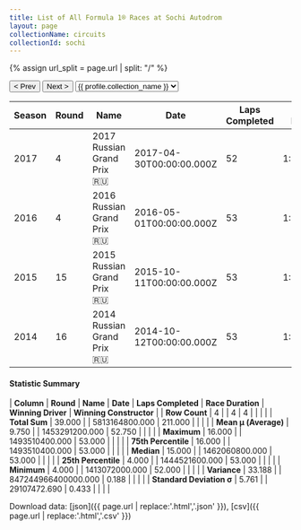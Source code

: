 ```yaml
---
title: List of All Formula 1® Races at Sochi Autodrom
layout: page
collectionName: circuits
collectionId: sochi
---
```


{% assign url_split = page.url | split: "/" %}
<div id="collection-navigation">
<button onclick="selector.options[selector.selectedIndex-1].value && (window.location = selector.options[selector.selectedIndex-1].value);">&lt; Prev</button>
<button onclick="selector.options[selector.selectedIndex+1].value && (window.location = selector.options[selector.selectedIndex+1].value);">Next &gt;</button>
<select id="selector" onchange="this.options[this.selectedIndex].value && (window.location = this.options[this.selectedIndex].value);">
  {% for collectionId in site.data[page.collectionName].refs %}
    {% if collectionId == page.collectionId %}
      {% assign selected = "selected" %}
    {% else %}
      {% assign selected = "" %}
    {% endif %}
    {% assign profile = site.data[page.collectionName][collectionId].profile %}
    <option value="/f1/{{ page.collectionName }}/{{ collectionId }}/{{ url_split[4] }}" {{ selected }}>{{ profile.collection_name }}</option>
  {% endfor %}
</select>
</div>

| Season | Round | Name | Date | Laps Completed | Race Duration | Winning Driver | Winning Constructor |
|--|--|--|--|--|--|--|--|
| 2017 | 4 | 2017 Russian Grand Prix 🇷🇺 | 2017-04-30T00:00:00.000Z | 52 | 1:28:08.743 | [Valtteri Bottas 🇫🇮](/f1/drivers/bottas) | Mercedes 🇩🇪 |
| 2016 | 4 | 2016 Russian Grand Prix 🇷🇺 | 2016-05-01T00:00:00.000Z | 53 | 1:32:41.997 | [Nico Rosberg 🇩🇪](/f1/drivers/rosberg) | Mercedes 🇩🇪 |
| 2015 | 15 | 2015 Russian Grand Prix 🇷🇺 | 2015-10-11T00:00:00.000Z | 53 | 1:37:11.024 | [Lewis Hamilton 🇬🇧](/f1/drivers/hamilton) | Mercedes 🇩🇪 |
| 2014 | 16 | 2014 Russian Grand Prix 🇷🇺 | 2014-10-12T00:00:00.000Z | 53 | 1:31:50.744 | [Lewis Hamilton 🇬🇧](/f1/drivers/hamilton) | Mercedes 🇩🇪 |

#### Statistic Summary

| **Column** | **Round** | **Name** | **Date** | **Laps Completed** | **Race Duration** | **Winning Driver** | **Winning Constructor** |
| **Row Count** | 4 |  | 4 | 4 |  |  |  |
| **Total Sum** | 39.000 |  | 5813164800.000 | 211.000 |  |  |  |
| **Mean μ (Average)** | 9.750 |  | 1453291200.000 | 52.750 |  |  |  |
| **Maximum** | 16.000 |  | 1493510400.000 | 53.000 |  |  |  |
| **75th Percentile** | 16.000 |  | 1493510400.000 | 53.000 |  |  |  |
| **Median** | 15.000 |  | 1462060800.000 | 53.000 |  |  |  |
| **25th Percentile** | 4.000 |  | 1444521600.000 | 53.000 |  |  |  |
| **Minimum** | 4.000 |  | 1413072000.000 | 52.000 |  |  |  |
| **Variance** | 33.188 |  | 847244966400000.000 | 0.188 |  |  |  |
| **Standard Deviation σ** | 5.761 |  | 29107472.690 | 0.433 |  |  |  |

Download data: [json]({{ page.url | replace:'.html','.json' }}), [csv]({{ page.url | replace:'.html','.csv' }})
